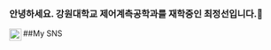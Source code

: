### 안녕하세요. 강원대학교 제어계측공학과를 재학중인 최정선입니다.👋

##My SNS
<a href=https://www.instagram.com/c_junction_/>
  <img align="left" alt="Jeongseon's Instagram" width="22px" src="https://raw.githubusercontent.com/hussainweb/hussainweb/main/icons/instagram.png" />
</a>
<!--
**jeongseon08/jeongseon08** is a ✨ _special_ ✨ repository because its `README.md` (this file) appears on your GitHub profile.

Here are some ideas to get you started:

- 🔭 I’m currently working on ...
- 🌱 I’m currently learning ...
- 👯 I’m looking to collaborate on ...
- 🤔 I’m looking for help with ...
- 💬 Ask me about ...
- 📫 How to reach me: ...
- 😄 Pronouns: ...
- ⚡ Fun fact: ...
-->
